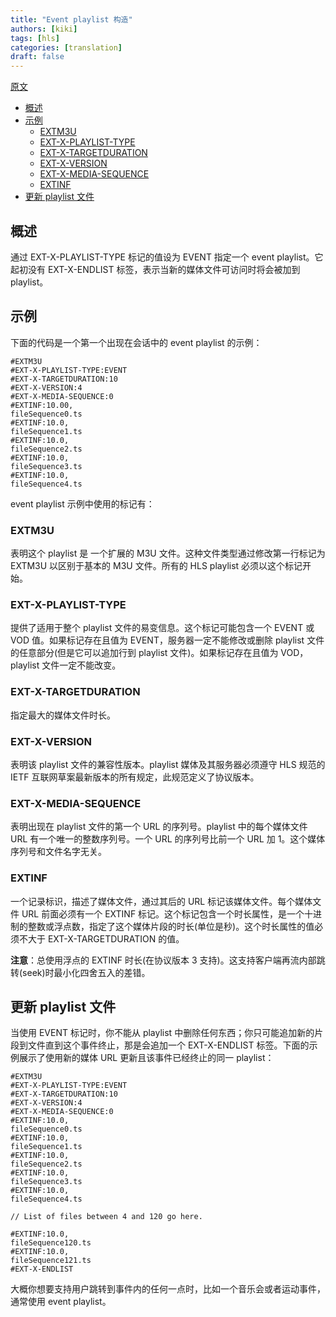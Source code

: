 ```yaml
---
title: "Event playlist 构造"
authors: [kiki]
tags: [hls]
categories: [translation]
draft: false
---
```


[原文](https://developer.apple.com/documentation/http_live_streaming/example_playlists_for_http_live_streaming/event_playlist_construction)

- [概述](#%e6%a6%82%e8%bf%b0)
- [示例](#%e7%a4%ba%e4%be%8b)
  - [EXTM3U](#extm3u)
  - [EXT-X-PLAYLIST-TYPE](#ext-x-playlist-type)
  - [EXT-X-TARGETDURATION](#ext-x-targetduration)
  - [EXT-X-VERSION](#ext-x-version)
  - [EXT-X-MEDIA-SEQUENCE](#ext-x-media-sequence)
  - [EXTINF](#extinf)
- [更新 playlist 文件](#%e6%9b%b4%e6%96%b0-playlist-%e6%96%87%e4%bb%b6)

## 概述

通过 EXT-X-PLAYLIST-TYPE 标记的值设为 EVENT 指定一个 event playlist。它起初没有 EXT-X-ENDLIST 标签，表示当新的媒体文件可访问时将会被加到 playlist。

## 示例

下面的代码是一个第一个出现在会话中的 event playlist 的示例：

```m3u8
#EXTM3U
#EXT-X-PLAYLIST-TYPE:EVENT
#EXT-X-TARGETDURATION:10
#EXT-X-VERSION:4
#EXT-X-MEDIA-SEQUENCE:0
#EXTINF:10.00,
fileSequence0.ts
#EXTINF:10.0,
fileSequence1.ts
#EXTINF:10.0,
fileSequence2.ts
#EXTINF:10.0,
fileSequence3.ts
#EXTINF:10.0,
fileSequence4.ts
```

event playlist 示例中使用的标记有：

### EXTM3U

表明这个 playlist 是 一个扩展的 M3U 文件。这种文件类型通过修改第一行标记为 EXTM3U 以区别于基本的 M3U 文件。所有的 HLS playlist 必须以这个标记开始。

### EXT-X-PLAYLIST-TYPE

提供了适用于整个 playlist 文件的易变信息。这个标记可能包含一个 EVENT 或 VOD 值。如果标记存在且值为 EVENT，服务器一定不能修改或删除 playlist 文件的任意部分(但是它可以追加行到 playlist 文件)。如果标记存在且值为 VOD，playlist 文件一定不能改变。

### EXT-X-TARGETDURATION

指定最大的媒体文件时长。

### EXT-X-VERSION

表明该 playlist 文件的兼容性版本。playlist 媒体及其服务器必须遵守 HLS 规范的 IETF 互联网草案最新版本的所有规定，此规范定义了协议版本。

### EXT-X-MEDIA-SEQUENCE

表明出现在 playlist 文件的第一个 URL 的序列号。playlist 中的每个媒体文件 URL 有一个唯一的整数序列号。一个 URL 的序列号比前一个 URL 加 1。这个媒体序列号和文件名字无关。

### EXTINF

一个记录标识，描述了媒体文件，通过其后的 URL 标记该媒体文件。每个媒体文件 URL 前面必须有一个 EXTINF 标记。这个标记包含一个时长属性，是一个十进制的整数或浮点数，指定了这个媒体片段的时长(单位是秒)。这个时长属性的值必须不大于 EXT-X-TARGETDURATION 的值。

**注意**：总使用浮点的 EXTINF 时长(在协议版本 3 支持)。这支持客户端再流内部跳转(seek)时最小化四舍五入的差错。

## 更新 playlist 文件

当使用 EVENT 标记时，你不能从 playlist 中删除任何东西；你只可能追加新的片段到文件直到这个事件终止，那是会追加一个 EXT-X-ENDLIST 标签。下面的示例展示了使用新的媒体 URL 更新且该事件已经终止的同一 playlist：

```m3u8
#EXTM3U
#EXT-X-PLAYLIST-TYPE:EVENT
#EXT-X-TARGETDURATION:10
#EXT-X-VERSION:4
#EXT-X-MEDIA-SEQUENCE:0
#EXTINF:10.0,
fileSequence0.ts
#EXTINF:10.0,
fileSequence1.ts
#EXTINF:10.0,
fileSequence2.ts
#EXTINF:10.0,
fileSequence3.ts
#EXTINF:10.0,
fileSequence4.ts

// List of files between 4 and 120 go here.

#EXTINF:10.0,
fileSequence120.ts
#EXTINF:10.0,
fileSequence121.ts
#EXT-X-ENDLIST
```

大概你想要支持用户跳转到事件内的任何一点时，比如一个音乐会或者运动事件，通常使用 event playlist。
